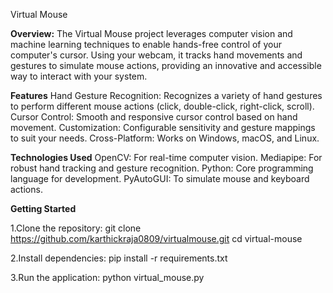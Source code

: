 Virtual Mouse

**Overview:**
The Virtual Mouse project leverages computer vision and machine learning techniques to enable hands-free control of your computer's cursor. Using your webcam, it tracks hand movements and gestures to simulate mouse actions, providing an innovative and accessible way to interact with your system.

**Features**
Hand Gesture Recognition: Recognizes a variety of hand gestures to perform different mouse actions (click, double-click, right-click, scroll).
Cursor Control: Smooth and responsive cursor control based on hand movement.
Customization: Configurable sensitivity and gesture mappings to suit your needs.
Cross-Platform: Works on Windows, macOS, and Linux.

**Technologies Used**
OpenCV: For real-time computer vision.
Mediapipe: For robust hand tracking and gesture recognition.
Python: Core programming language for development.
PyAutoGUI: To simulate mouse and keyboard actions.

**Getting Started**

1.Clone the repository:
git clone https://github.com/karthickraja0809/virtualmouse.git
cd virtual-mouse

2.Install dependencies:
pip install -r requirements.txt

3.Run the application:
python virtual_mouse.py
